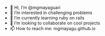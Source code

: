 - 👋 Hi, I’m @mgmayaguari
- 👀 I’m interested in challenging problems
- 🌱 I’m currently learning ruby on rails
- 💞️ I’m looking to collaborate on cool projects
- 📫 How to reach me: mgmayagu.github.io

<!---
mgmayaguari/mgmayaguari is a ✨ special ✨ repository because its `README.md` (this file) appears on your GitHub profile.
You can click the Preview link to take a look at your changes.
--->

